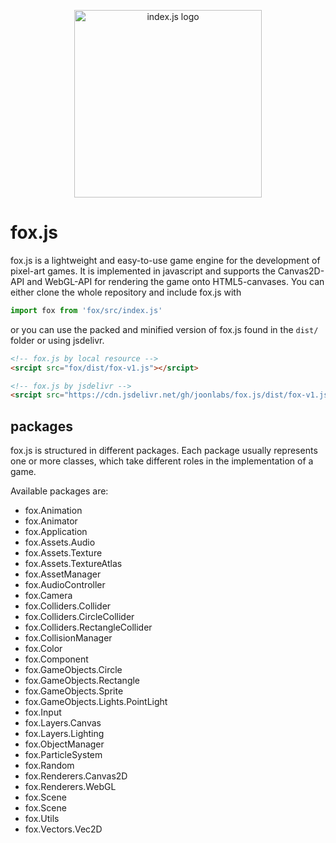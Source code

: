 <p align="center">
    <img src="https://joonlabs.com/fox/logo.png" alt="index.js logo" width="300" align="center" style="width: 300px; display: block; margin-left: auto; margin-right: auto;"/>
</p>

# fox.js
fox.js is a lightweight and easy-to-use game engine for the development of pixel-art games. It is implemented in javascript and supports the Canvas2D-API and WebGL-API for rendering the game onto HTML5-canvases. 
You can either clone the whole repository and include fox.js with 
````javascript
import fox from 'fox/src/index.js'
````
or you can use the packed and minified version of fox.js found in the `dist/` folder or using jsdelivr.
````html
<!-- fox.js by local resource -->
<srcipt src="fox/dist/fox-v1.js"></srcipt>

<!-- fox.js by jsdelivr -->
<srcipt src="https://cdn.jsdelivr.net/gh/joonlabs/fox.js/dist/fox-v1.js"></srcipt>
````
## packages
fox.js is structured in different packages. Each package usually represents one or more classes, which take different roles in the implementation of a game.

Available packages are:
- fox.Animation
- fox.Animator
- fox.Application
- fox.Assets.Audio
- fox.Assets.Texture
- fox.Assets.TextureAtlas
- fox.AssetManager
- fox.AudioController
- fox.Camera
- fox.Colliders.Collider
- fox.Colliders.CircleCollider
- fox.Colliders.RectangleCollider
- fox.CollisionManager
- fox.Color
- fox.Component
- fox.GameObjects.Circle
- fox.GameObjects.Rectangle
- fox.GameObjects.Sprite
- fox.GameObjects.Lights.PointLight
- fox.Input
- fox.Layers.Canvas
- fox.Layers.Lighting
- fox.ObjectManager
- fox.ParticleSystem
- fox.Random
- fox.Renderers.Canvas2D
- fox.Renderers.WebGL
- fox.Scene
- fox.Scene
- fox.Utils
- fox.Vectors.Vec2D


